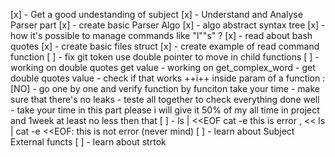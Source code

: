 [x] - Get a good undestanding of subject
[x] - Understand and Analyse Parser part 
[x] - create basic Parser Algo
[x] - algo abstract syntax tree
[x] - how it's possible to manage commands like "l""s" ?
[x] - read about bash quotes
[x] - create basic files struct
[x] - create example of read command function
[ ] - fix git token use double pointer to move in child functions
[ ] - working on double quotes get value
        - working on get_complex_word
        - get double quotes value
        - check if that works ++i++ inside param of a function : [NO]
        - go one by one and verify function by funciton take your time 
        - make sure that there's no leaks
        - teste all together to check everything done well
        - take your time in this part please i will give it 50% of my all time in project and 1week at least no less then that
[ ] - ls | <<EOF cat -e this is error , << ls | cat -e <<EOF: this is not error (never mind)
[ ] - learn about Subject External functs
[ ] - learn about strtok

